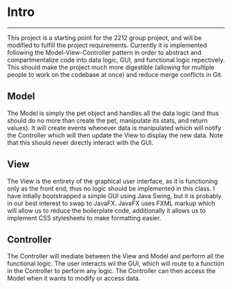 # Intro
***
This project is a starting point for the 2212 group project, and will be modified to fulfill the project requirements.
Currently it is implemented following the Model-View-Controller pattern in order to abstract and compartmentalize code into data logic, GUI, and functional logic repectively.
This should make the project much more digestible (allowing for multiple people to work on the codebase at once) and reduce merge conflicts in Git.

## Model
The Model is simply the pet object and handles all the data logic (and thus should do no more than create the pet, manipulate its stats, and return values).
It will create events whenever data is manipulated which will notify the Controller which will then update the View to display the new data.
Note that this should never directly interact with the GUI.

## View
The View is the entirety of the graphical user interface, as it is functioning only as the front end, thus no logic should be implemented in this class.
I have intially bootstrapped a simple GUI using Java Swing, but it is probably in our best interest to swap to JavaFX.
JavaFX uses FXML markup which will allow us to reduce the boilerplate code, additionally it allows us to implement CSS stylesheets to make formatting easier.

## Controller
The Controller will mediate between the View and Model and perform all the functional logic.
The user interacts wil the GUI, which will route to a function in the Controller to perform any logic.
The Controller can then access the Model when it wants to modify or access data.
